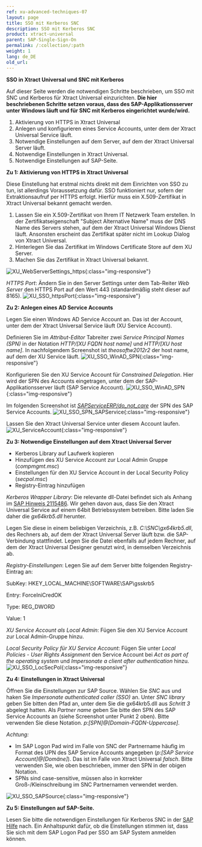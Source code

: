 ```yaml
---
ref: xu-advanced-techniques-07
layout: page
title: SSO mit Kerberos SNC
description: SSO mit Kerberos SNC
product: xtract-universal
parent: SAP-Single-Sign-On
permalink: /:collection/:path
weight: 1
lang: de_DE
old_url: 
---
```


**SSO in Xtract Universal und SNC mit Kerberos**

Auf dieser Seite werden die notwendigen Schritte beschrieben, um SSO mit SNC und Kerberos für Xtract Universal einzurichten.
**Die hier beschriebenen Schritte setzen voraus, dass des SAP-Applikationsserver unter Windows läuft und für SNC mit Kerberos eingerichtet wurde/wird.**

1. Aktivierung von HTTPS in Xtract Universal 
2. Anlegen und konfigurieren eines Service Accounts, unter dem der Xtract Universal Service läuft.
3. Notwendige Einstellungen auf dem Server, auf dem der Xtract Universal Server läuft.
4. Notwendige Einstellungen in Xtract Universal.
5. Notwendige Einstellungen auf SAP-Seite.


**Zu 1: Aktivierung von HTTPS in Xtract Universal**

Diese Einstellung hat erstmal nichts direkt mit dem Einrichten von SSO zu tun, ist allerdings Voraussetzung dafür. SSO funktioniert nur, sofern der Extraktionsaufruf per HTTPS erfolgt. Hierfür muss ein X.509-Zertifikat in Xtract Universal bekannt gemacht werden.

1. Lassen Sie ein X.509-Zertifikat von Ihrem IT Netzwerk Team erstellen. In der Zertifikatseigenschaft "Subject Alternative Name" muss der DNS Name des Servers stehen, auf dem der Xtract Universal Windows Dienst läuft. Ansonsten erscheint das Zertifikat später nicht im Lookup Dialog von Xtract Universal.
2. Hinterlegen Sie das Zertifikat im Windows Certificate Store auf dem XU Server.
3. Machen Sie das Zertifikat in Xtract Universal bekannt.

![XU_WebServerSettings_https](/img/content/XU_Server_Settings_Webserver_HTTPS.png){:class="img-responsive"}


*HTTPS Port*: Ändern Sie in den Server Settings unter dem Tab-Reiter *Web Server* den HTTPS Port auf den Wert 443 (standardmäßig steht dieser auf 8165).
![XU_SSO_httpsPort](/img/content/XU_SSO_HTTPS_Port.png){:class="img-responsive"}


**Zu 2: Anlegen eines AD Service Accounts**

Legen Sie einen Windows AD Service Account an. Das ist der Account, unter dem der Xtract Universal Service läuft (XU Service Account).

Definieren Sie im *Attribut-Editor* Tabreiter zwei *Service Principal Names (SPN)* in der Notation *HTTP/[XU FQDN host name]* und *HTTP/[XU host name]*. In nachfolgendem Screenshot ist *theosoftw2012r2* der host name, auf dem der XU Service läuft.
![XU_SSO_WinAD_SPN](/img/content/XU_SSO_WinAD_SPN.png){:class="img-responsive"}

Konfigurieren Sie den XU Service Account für *Constrained Delegation*. Hier wird der SPN des Accounts eingetragen, unter dem der SAP-Applikationsserver läuft (SAP Service Account).
![XU_SSO_WinAD_SPN](/img/content/XU_SSO_WinAD_Delegation.png){:class="img-responsive"}


Im folgenden Screenshot ist [*SAPServiceERP/do_not_care*](https://help.sap.com/viewer/e815bb97839a4d83be6c4fca48ee5777/7.5.9/DE-DE/440ebb40b9920d1be10000000a114a6b.html) der SPN des SAP Service Accounts.
![XU_SSO_SPN_SAPService](/img/content/XU_SSO_SPN_SAPService.png){:class="img-responsive"}
 


 Lassen Sie den Xtract Universal Service unter diesem Account laufen.
![XU_ServiceAccount](/img/content/XU_Service_Account.png){:class="img-responsive"}


**Zu 3: Notwendige Einstellungen auf dem Xtract Universal Server**

* Kerberos Library auf Laufwerk kopieren
* Hinzufügen des XU Service Account zur Local Admin Gruppe (*compmgmt.msc*)
* Einstellungen für den XU Service Account in der Local Security Policy (*secpol.msc*)
* Registry-Eintrag hinzufügen


*Kerberos Wrapper Library*: Die relevante dll-Datei befindet sich als Anhang im [SAP Hinweis 2115486](https://launchpad.support.sap.com/#/notes/2115486). Wir gehen davon aus, dass Sie den Xtract Universal Service auf einem 64bit Betriebssystem betreiben. Bitte laden Sie daher die *gx64krb5.dll* herunter.

Legen Sie diese in einem beliebigen Verzeichnis, z.B. *C:\SNC\gx64krb5.dll*, des Rechners ab, auf dem der Xtract Universal Server läuft bzw. die SAP-Verbindung stattfindet.
Legen Sie die Datei ebenfalls auf jedem Rechner, auf dem der Xtract Universal Designer genutzt wird, in demselben Verzeichnis ab.  

*Registry-Einstellungen*: Legen Sie auf dem Server bitte folgenden Registry-Eintrag an:


SubKey:  HKEY_LOCAL_MACHINE\SOFTWARE\SAP\gsskrb5

Entry:   ForceIniCredOK

Type:    REG_DWORD

Value:   1


*XU Service Account als Local Admin*: Fügen Sie den XU Service Account zur Local Admin-Gruppe hinzu.

*Local Security Policy für XU Service Account*: Fügen Sie unter *Local Policies* - *User Rights Assignment* den Service Account bei *Act as part of the operating system* und *Impersonate a client after authentication* hinzu. 
![XU_SSO_LocSecPol](/img/content/XU_SSO_LocSecPol.png){:class="img-responsive"}


**Zu 4: Einstellungen in Xtract Universal**


Öffnen Sie die Einstellungen zur SAP Source. Wählen Sie *SNC* aus und haken Sie *Impersonate authenticated caller (SSO)* an. Unter *SNC library* geben Sie bitten den Pfad an, unter dem Sie die gx64krb5.dll aus *Schritt 3* abgelegt hatten. Als *Partner name* geben Sie bitte den SPN des SAP Service Accounts an (siehe Screenshot unter Punkt 2 oben). Bitte verwenden Sie diese Notation. *p:[SPN]\@[Domain-FQDN-Uppercase]*.  

*Achtung:* 
* Im SAP Logon Pad wird im Falle von SNC der Partnername häufig im Format des UPN des SAP Service Accounts angegeben (*p:[SAP Service Account]@[Domäne]*). Das ist im Falle von Xtract Universal *falsch*. Bitte verwenden Sie, wie oben beschrieben, immer den SPN in der obigen Notation.
* SPNs sind case-sensitive, müssen also in korrekter Groß-/Kleinschreibung im SNC Partnernamen verwendet werden.


![XU_SSO_SAPSource](/img/content/XU_SSO_SAP_Source.png){:class="img-responsive"}


**Zu 5: Einstellungen auf SAP-Seite.**

Lesen Sie bitte die notwendigen Einstellungen für Kerberos SNC in der [SAP Hilfe](https://help.sap.com/viewer/e815bb97839a4d83be6c4fca48ee5777/7.5.9/DE-DE/440ebf6c9b2b0d1ae10000000a114a6b.html) nach. Ein Anhaltspunkt dafür, ob die Einstellungen stimmen ist, dass Sie sich mit dem SAP Logon Pad per SSO am SAP System anmelden können.
